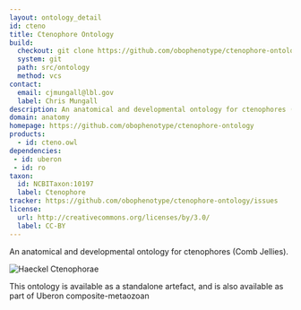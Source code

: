 ```yaml
---
layout: ontology_detail
id: cteno
title: Ctenophore Ontology
build:
  checkout: git clone https://github.com/obophenotype/ctenophore-ontology.git
  system: git
  path: src/ontology
  method: vcs
contact:
  email: cjmungall@lbl.gov
  label: Chris Mungall
description: An anatomical and developmental ontology for ctenophores (Comb Jellies)
domain: anatomy
homepage: https://github.com/obophenotype/ctenophore-ontology
products:
  - id: cteno.owl
dependencies:
 - id: uberon
 - id: ro
taxon:
  id: NCBITaxon:10197
  label: Ctenophore
tracker: https://github.com/obophenotype/ctenophore-ontology/issues
license:
  url: http://creativecommons.org/licenses/by/3.0/
  label: CC-BY
---
```


An anatomical and developmental ontology for ctenophores (Comb Jellies).

<img alt="Haeckel Ctenophorae" src="https://upload.wikimedia.org/wikipedia/commons/thumb/4/42/Haeckel_Ctenophorae.jpg/440px-Haeckel_Ctenophorae.jpg"/>

This ontology is available as a standalone artefact, and is also available as part of Uberon composite-metaozoan
